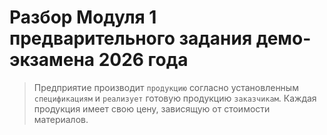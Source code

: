 # Разбор Модуля 1 предварительного задания демо-экзамена 2026 года

>Предприятие производит `продукцию` согласно установленным `спецификациям` и `реализует` готовую продукцию `заказчикам`. Каждая продукция имеет свою цену, зависящую от стоимости материалов.

